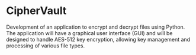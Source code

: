 # CipherVault
Development of an application to encrypt and decrypt files using Python. The application will have a graphical user interface (GUI) and will be designed to handle AES-512 key encryption, allowing key management and processing of various file types.
